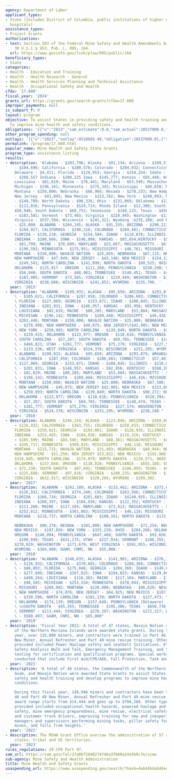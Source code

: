 ```yaml
---
agency: Department of Labor
applicant_types:
- State (includes District of Columbia, public institutions of higher education and
  hospitals)
assistance_types:
- Project Grants
authorizations:
- text: Section 503 of the Federal Mine Safety and Health Amendments Act of 1977,
    30 U.S.C.§ 953. Pub. L. 095, 164.
  url: https://www.govinfo.gov/link/plaw/095/public/164
beneficiary_types:
- State
categories:
- Health - Education and Training
- Health - Health Research - General
- Health - Health Services Planning and Technical Assistance
- Health - Occupational Safety and Health
cfda: '17.600'
fiscal_year: '2024'
grants_url: https://grants.gov/search-grants?cfda=17.600
improper_payments: null
is_subpart_f: 0
layout: program
objective: To assist States in providing safety and health training and develop programs
  to improve mine health and safety conditions.
obligations: '[{"x":"2023","sam_estimate":0.0,"sam_actual":10537000.0,"usa_spending_actual":10492550.64},{"x":"2024","sam_estimate":0.0,"sam_actual":10537001.0,"usa_spending_actual":9165984.58},{"x":"2025","sam_estimate":0.0,"sam_actual":10537000.0,"usa_spending_actual":-14444.0}]'
other_program_spending: null
outlays: '[{"x":"2023","outlay":9518603.48,"obligation":10537000.0},{"x":"2024","outlay":1689435.83,"obligation":9775078.0},{"x":"2025","outlay":0.0,"obligation":0.0}]'
permalink: /program/17.600.html
popular_name: Mine Health and Safety State Grants
program_type: assistance_listing
results:
- description: 'Alabama - $203,796; Alaska - $91,134; Arizona - $289,573; Arkansas
    - $104,696; California - $289,578; Colorado - $204,032; Connecticut - $45,068;
    Delaware - $4,411; Florida - $129,953; Georgia - $154,254; Idaho - $110,634; Illinois
    - $208,557 Indiana - $200,225 Iowa - $145,777; Kansas - $93,448; Kentucky $542,121;
    Louisiana - $81,619; Maine - $76,441; Maryland - $53,549; Massachusetts - $67,276;
    Michigan - $196,161; Minnesota - $275,345; Mississippi - $46,658; Missouri - $202,400;
    Montana - $150,000; Nebraska - $66,968; Nevada - $270,233; New Hampshire - $47,844;
    New Jersey - $43,045; New Mexico - $153,782; New York - $248,993; North Carolina
    - $140,789; North Dakota - $90,326; Ohio - $231,069; Oklahoma - $124,742; Oregon
    - $111,016; Pennsylvania - $524,714; Rhode Island - $12,300; South Carolina -
    $56,940; South Dakota - $68,752; Tennessee - $148,125; Texas - $456,021; Utah
    - $183,501; Vermont - $73,403; Virginia - $228,945; Washington -$135,555; West
    Virginia - $537,504; Wisconsin - $241,321; Wyoming -$235,188; and Navajo Nation
    - $25,000  ALABAMA - $204,245; ALASKA - $91,335; ARIZONA - $290,211; ARKANSAS
    - $104,927; CALIFORNIA - $290,216; COLORADO - $204,481; CONNECTICUT - $57,494;
    FLORIDA - $130,239; GEORGIA - $154,594; IDAHO - $110,878; ILLINOIS - $209,016;
    INDIANA - $200,666; IOWA - $146,098; KANSAS - $93,654;KENTUCKY - $543,315; LOUISIANA
    - $81,799; MAINE - $76,609; MARYLAND - $53,667; MASSACHUSETTS - $67,424; MICHIGAN
    - $196,593; MINNESOTA - $275,951; MISSISSIPPI - $46,761; MISSOURI - $202,846;
    MONTANA - $150,000; NAVAJO NATION - $25,055; NEBRASKA - $67,115; NEVADA - $270,828;
    NEW HAMPSHIRE - $47,949; NEW JERSEY - $43,140; NEW MEXICO - $154,121; NEW YORK
    - $249,541; NORTH CAROLINA - $141,099; NORTH DAKOTA - $90,525; OHIO - $231,578;
    OKLAHOMA - $125,017 - OREGON - $111,260; PENNSYLVANIA - $530,290; SOUTH CAROLINA
    - $56,940; SOUTH DAKOTA - $68,903; TENNESSEE - $148,451; TEXAS - $457,025; UTAH
    - $183,905; VERMONT - $73,565; VIRGINIA - $229,449; WASHINGTON - $135,854; WEST
    VIRGINIA - $538,688; WISCONSIN - $241,852; WYOMING - $235,706. '
  year: '2015'
- description: "ALABAMA - $199,932; ALASKA - $95,650; ARIZONA - $293,879; ARKANSAS\
    \ - $105,621; CALIFORNIA - $287,950; COLORADO - $206,603; CONNECTICUT - $57,467;\
    \ FLORIDA - $127,069; GEORGIA - $153,671; IDAHO - $108,845; ILLINOIS - $210,021;\
    \ INDIANA - $201,931; IOWA - $146,957; KANSAS - $92,956; KENTUCKY - $508,207;\
    \ LOUISIANA - $82,629; MAINE - $80,285; MARYLAND - $53,884; MASSACHUSETTS - $68,649;\
    \ MICHIGAN - $196,142; MINNESOTA - $289,468; MISSISSIPPI - $46,426; MISSOURI -\
    \ $203,446; MONTANA - $150,000; NAVAJO NATION - $25,000; NEBRASKA - $67,580; NEVADA\
    \ - $278,998; NEW HAMPSHIRE - $49,875; NEW JERSEY\t$42,905; NEW MEXICO - $153,084;\
    \ NEW YORK - $250,993; NORTH CAROLINA - $139,849; NORTH DAKOTA - $98,272; OHIO\
    \ - $229,415; OKLAHOMA - $123,977; OREGON - $110,616; PENNSYLVANIA - $528,394;\
    \ SOUTH CAROLINA - $57,207; SOUTH DAKOTA - $69,765; TENNESSEE - $148,474; TEXAS\
    \ - $466,821; UTAH - $181,777; VERMONT - $75,279; VIRGINIA - $227,574; WASHINGTON\
    \ - $133,536; WEST VIRGINIA - $524,378; WISCONSIN - $251,295; WYOMING - $238,248\
    \ ALABAMA - $199,932; ALASKA - $95,650; ARIZONA - $293,879; ARKANSAS - $105,621;\
    \ CALIFORNIA - $287,950; COLORADO - $206,603; CONNECTICUT - $57,467; FLORIDA -\
    \ $127,069; GEORGIA - $153,671; IDAHO - $108,845; ILLINOIS - $210,021; INDIANA\
    \ - $201,931; IOWA - $146,957; KANSAS - $92,956; KENTUCKY - $508,207; LOUISIANA\
    \ - $82,629; MAINE - $80,285; MARYLAND - $53,884; MASSACHUSETTS - $68,649; MICHIGAN\
    \ - $196,142; MINNESOTA - $289,468; MISSISSIPPI - $46,426; MISSOURI - $203,446;\
    \ MONTANA - $150,000; NAVAJO NATION - $25,000; NEBRASKA - $67,580; NEVADA - $278,998;\
    \ NEW HAMPSHIRE - $49,875; NEW JERSEY $42,905; NEW MEXICO - $153,084; NEW YORK\
    \ - $250,993; NORTH CAROLINA - $139,849; NORTH DAKOTA - $98,272; OHIO - $229,415;\
    \ OKLAHOMA - $123,977; OREGON - $110,616; PENNSYLVANIA - $528,394; SOUTH CAROLINA\
    \ - $57,207; SOUTH DAKOTA - $69,765; TENNESSEE - $148,474; TEXAS - $466,821; UTAH\
    \ - $181,777; VERMONT - $75,279; VIRGINIA - $227,574; WASHINGTON - $133,536; WEST\
    \ VIRGINIA - $524,378; WISCONSIN - $251,295; WYOMING - $238,248."
  year: '2016'
- description: ALABAMA - $246,154; ALASKA - $123,846; ARIZONA - $369,606; ARKANSAS
    - $126,932; CALIFORNIA - $363,755; COLORADO - $258,653; CONNECTICUT - $67,349;
    FLORIDA - $158,021; GEORGIA - $193,081; IDAHO - $128,935; ILLINOIS - $266,563;
    INDIANA - $253,485; IOWA - $184,836; KANSAS - $116,319; KENTUCKY - $586,046; LOUISIANA
    - $105,599; MAINE - $84,546; MARYLAND - $68,361; MASSACHUSETTS - $87,622; MICHIGAN
    - $245,717; MINNESOTA - $369,825; MISSISSIPPI - $46,118; MISSOURI - $257,882;
    MONTANA - $215,715; NAVAJO NATION - $31,493; NEBRASKA - $84,944; NEVADA - $362,844;
    NEW HAMPSHIRE - $51,250; NEW JERSEY $53,922; NEW MEXICO - $192,988; NEW YORK -
    $316,045; NORTH CAROLINA - $174,979; NORTH DAKOTA - $128,571; OHIO - $284,486;
    OKLAHOMA - $157,048; OREGON - $138,810; PENNSYLVANIA - $655,188; SOUTH CAROLINA
    - $72,238; SOUTH DAKOTA - $87,692; TENNESSEE - $186,059; TEXAS - $602,450; UTAH
    - $225,688; VERMONT - $97,816; VIRGINIA - $280,235; WASHINGTON - $165,865; WEST
    VIRGINIA - $632,917; WISCONSIN - $329,204; WYOMING - $299,302.
  year: '2017'
- description: 'ALABAMA - $242,189; ALASKA - $133,462; ARIZONA - $373,847; ARKANSAS
    - $126,932; CALIFORNIA - $374,240; COLORADO - $263,566; CONNECTICUT - $78,041;
    FLORIDA - $166,734; GEORGIA - $201,683; IDAHO - $$140,935; ILLINOIS - $271,987;
    INDIANA - $260,397; IOWA - $184,836; KANSAS - $122,352; KENTUCKY - $529,102; LOUISIANA
    - $111,268; MAINE - $117,104; MARYLAND - $73,813; MASSACHUSETTS - $94,331; MICHIGAN
    - $252,812; MINNESOTA - $381,063; MISSISSIPPI - $46,118; MISSOURI - $267,461:
    MONTANA - $218,737; NORTH CAROLINA - $180,161; NORTH DAKOTA - $133,160;

    NEBRASKA - $90,278; NEVADA - $381,009; NEW HAMPSHIRE - $71,254; NEW JERSEY $59,167;
    NEW MEXICO - $197,856: NEW YORK - $325,239; OHIO - $284,268; OKLAHOMA - $165,332;
    OREGON - $148,094; PENNSYLVANIA - $647,460; SOUTH DAKOTA - $93,656; TENNESSEE
    - $190,049; TEXAS - $631,175; UTAH - $227,914; VERMONT - $106,355; VIRGINIA -
    $278,029; WASHINGTON - $171,679; WEST VIRGINIA - $591,955; WISCONSIN - $170,000;
    WYOMING - $304,900; GUAM, CNMI, NN - $55,000.'
  year: '2018'
- description: "ALABAMA - $246,635; ALASKA - $141,901; ARIZONA - $378,353; ARKANSAS\
    \ - $126,932; CALIFORNIA - $370,681; COLORADO - $268,368; CONNECTICUT (Rhode Island)\
    \ - $80,093; FLORIDA - $175,046; GEORGIA - $204,360; IDAHO - $149,639; ILLINOIS\
    \ - $277,886; INDIANA - $267,825; IOWA - $194,823; KANSAS - $129,480; KENTUCKY\
    \ - $498,264; LOUISIANA - $116,383; MAINE - $117,104; MARYLAND - $79,060; MASSACHUSETTS\
    \ - $98,585; MICHIGAN - $253,534; MINNESOTA - $378,043; MISSISSIPPI - $46,118;\
    \ MISSOURI - $268,992; MONTANA - $220,000; NEBRASKA - $96,620; NEVADA - $394,956;\
    \ NEW HAMPSHIRE - $74,076; NEW JERSEY - $64,925; NEW MEXICO - $187,824; NEW YORK\
    \ - $330,596; NORTH CAROLINA - $181,139; NORTH DAKOTA - $137,473; \nOHIO - $283,147;\
    \ OKLAHOMA - $174,139; OREGON - $157,648; PENNSYLVANIA (Delaware) - $642,969;\
    \ \nSOUTH DAKOTA - $95,355; TENNESSEE - $195,306; TEXAS - $650,736; UTAH - $241,266;\
    \ VERMONT - $113,444; VIRGINIA - $276,397; WASHINGTON - $172,317; WEST VIRGINIA\
    \ - $588,497; GUAM, CNMI, NN - $65,000"
  year: '2019'
- description: 'Fiscal Year 2022: A total of 47 states, Navajo Nation and the Commonwealth
    of the Northern Mariana Islands were awarded state grants. During this fiscal
    year, over 135,000 miners, and contractors were trained in Part 46 and Part 48
    New Miner, Annual Refresher and Part 49 mine rescue training. Other types of training
    provided included Power Haulage safety and seatbelt Initiatives, Electrical Safety,
    Safety Analysis Walk and Talk, Emergency Management Training, and training and
    testing for certification and qualification programs. Special workshops were also
    conducted that include First Aid/CPR/AED, Fall Protection, Task and Operator training.'
  year: '2021'
- description: 'A total of 46 states, the Commonwealth of the Northern Mariana Islands,
    Guam, and Navajo Nation were awarded State Grants to assist States in providing
    safety and health training and develop programs to improve mine health and safety
    conditions.

    During this fiscal year, 149,946 miners and contractors have been trained in Part
    46 and Part 48 New Miner, Annual Refresher and Part 49 mine rescue training. The
    award range starts from $14,444 and goes up to $704,268. Other types of training
    provided included occupational health hazards, powered haulage and mobile equipment
    safety, mine emergency preparedness, mine rescue, electrical safety, contract
    and customer truck drivers, improving training for new and inexperienced miners,
    managers and supervisors performing mining tasks, pillar safety for underground
    mines, and falls from heights.'
  year: '2022'
- description: The MSHA Grant Office oversaw the administration of 57 awards from
    states, tribal and US territories.
  year: '2023'
rules_regulations: 29 CFR Part 97.
sam_url: https://sam.gov/fal/2fa86f2840274746a3fb60a24a5b9c7e/view
sub-agency: Mine Safety and Health Administration
title: Mine Health and Safety Grants
usaspending_url: https://www.usaspending.gov/search/?hash=4a644b4abd4eed41fb6dfbc0b202a974
---
```


